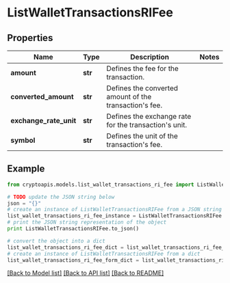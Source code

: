 # ListWalletTransactionsRIFee


## Properties
Name | Type | Description | Notes
------------ | ------------- | ------------- | -------------
**amount** | **str** | Defines the fee for the transaction. | 
**converted_amount** | **str** | Defines the converted amount of the transaction&#39;s fee. | 
**exchange_rate_unit** | **str** | Defines the exchange rate for the transaction&#39;s unit. | 
**symbol** | **str** | Defines the unit of the transaction&#39;s fee. | 

## Example

```python
from cryptoapis.models.list_wallet_transactions_ri_fee import ListWalletTransactionsRIFee

# TODO update the JSON string below
json = "{}"
# create an instance of ListWalletTransactionsRIFee from a JSON string
list_wallet_transactions_ri_fee_instance = ListWalletTransactionsRIFee.from_json(json)
# print the JSON string representation of the object
print ListWalletTransactionsRIFee.to_json()

# convert the object into a dict
list_wallet_transactions_ri_fee_dict = list_wallet_transactions_ri_fee_instance.to_dict()
# create an instance of ListWalletTransactionsRIFee from a dict
list_wallet_transactions_ri_fee_form_dict = list_wallet_transactions_ri_fee.from_dict(list_wallet_transactions_ri_fee_dict)
```
[[Back to Model list]](../README.md#documentation-for-models) [[Back to API list]](../README.md#documentation-for-api-endpoints) [[Back to README]](../README.md)


